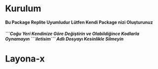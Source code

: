 <h1>Kurulum</h1>
<strong><p>Bu Package Replite Uyumludur Lütfen Kendi Package nizi Oluşturunuz </p></strong>

<h5>```Coğu Yeri Kendinize Göre Değiştirin ve Olabildiğince Kodlarla Oynamayın ```iletisim``` Adlı Dosyayı Kesinlikle Silmeyin </h5>
<h1>Layona-x</h1>
